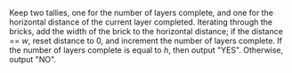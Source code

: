 Keep two tallies, one for the number of layers complete, and one for the horizontal distance of the current layer completed. Iterating through the bricks, add the width of the brick to the horizontal distance; if the distance == *w*, reset distance to 0, and increment the number of layers complete. If the number of layers complete is equal to *h*, then output "YES". Otherwise, output "NO".
